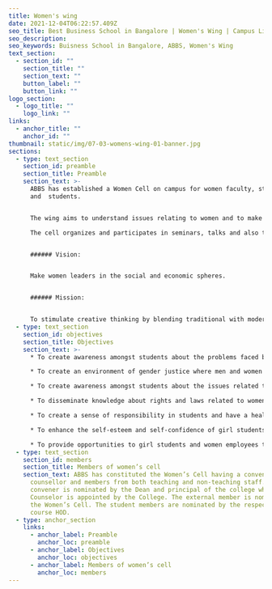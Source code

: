 ```yaml
---
title: Women's wing
date: 2021-12-04T06:22:57.409Z
seo_title: Best Business School in Bangalore | Women's Wing | Campus Life 
seo_description: 
seo_keywords: Buisness School in Bangalore, ABBS, Women's Wing
text_section:
  - section_id: ""
    section_title: ""
    section_text: ""
    button_label: ""
    button_link: ""
logo_section:
  - logo_title: ""
    logo_link: ""
links:
  - anchor_title: ""
    anchor_id: ""
thumbnail: static/img/07-03-womens-wing-01-banner.jpg
sections:
  - type: text_section
    section_id: preamble
    section_title: Preamble
    section_text: >-
      ABBS has established a Women Cell on campus for women faculty, staff
      and  students. 


      The wing aims to understand issues relating to women and to make the campus a safe place for them by creating awareness of their rights and duties. 

      The cell organizes and participates in seminars, talks and also takes up women’s issues and problems. It also provides a platform for women to share their experiences and to suggest ways to improve and empower themselves.


      ###### Vision:


      Make women leaders in the social and economic spheres. 


      ###### Mission:


      To stimulate creative thinking by blending traditional with modern values.
  - type: text_section
    section_id: objectives
    section_title: Objectives
    section_text: >-
      * To create awareness amongst students about the problems faced by women 

      * To create an environment of gender justice where men and women work together

      * To create awareness amongst students about the issues related to women and young girls

      * To disseminate knowledge about rights and laws related to women.

      * To create a sense of responsibility in students and have a healthy study and work culture in ABBS

      * To enhance the self-esteem and self-confidence of girl students, women faculty and staff of ABBS

      * To provide opportunities to girl students and women employees to participate in and interact at conferences etc, related to gender issues.
  - type: text_section
    section_id: members
    section_title: Members of women’s cell
    section_text: ABBS has constituted the Women’s Cell having a convener,
      counsellor and members from both teaching and non-teaching staff. The
      convener is nominated by the Dean and principal of the college while the
      Counselor is appointed by the College. The external member is nominated by
      the Women’s Cell. The student members are nominated by the respective
      course HOD.
  - type: anchor_section
    links:
      - anchor_label: Preamble
        anchor_loc: preamble
      - anchor_label: Objectives
        anchor_loc: objectives
      - anchor_label: Members of women’s cell
        anchor_loc: members
---
```

